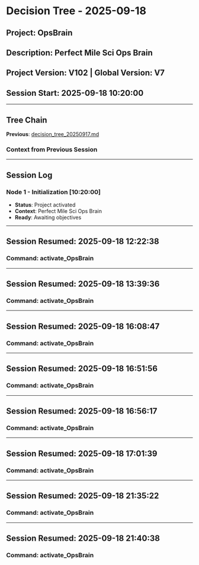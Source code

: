 # Decision Tree - 2025-09-18
## Project: OpsBrain
## Description: Perfect Mile Sci Ops Brain
## Project Version: V102 | Global Version: V7
## Session Start: 2025-09-18 10:20:00

---

## Tree Chain
**Previous**: [decision_tree_20250917.md](/Volumes/workplace/DecisionTreeTool/OpsBrain/trees/decision_tree_20250917.md)

### Context from Previous Session

---

## Session Log

### Node 1 - Initialization [10:20:00]
- **Status**: Project activated
- **Context**: Perfect Mile Sci Ops Brain
- **Ready**: Awaiting objectives


---
## Session Resumed: 2025-09-18 12:22:38
### Command: activate_OpsBrain


---
## Session Resumed: 2025-09-18 13:39:36
### Command: activate_OpsBrain


---
## Session Resumed: 2025-09-18 16:08:47
### Command: activate_OpsBrain


---
## Session Resumed: 2025-09-18 16:51:56
### Command: activate_OpsBrain


---
## Session Resumed: 2025-09-18 16:56:17
### Command: activate_OpsBrain


---
## Session Resumed: 2025-09-18 17:01:39
### Command: activate_OpsBrain


---
## Session Resumed: 2025-09-18 21:35:22
### Command: activate_OpsBrain


---
## Session Resumed: 2025-09-18 21:40:38
### Command: activate_OpsBrain


